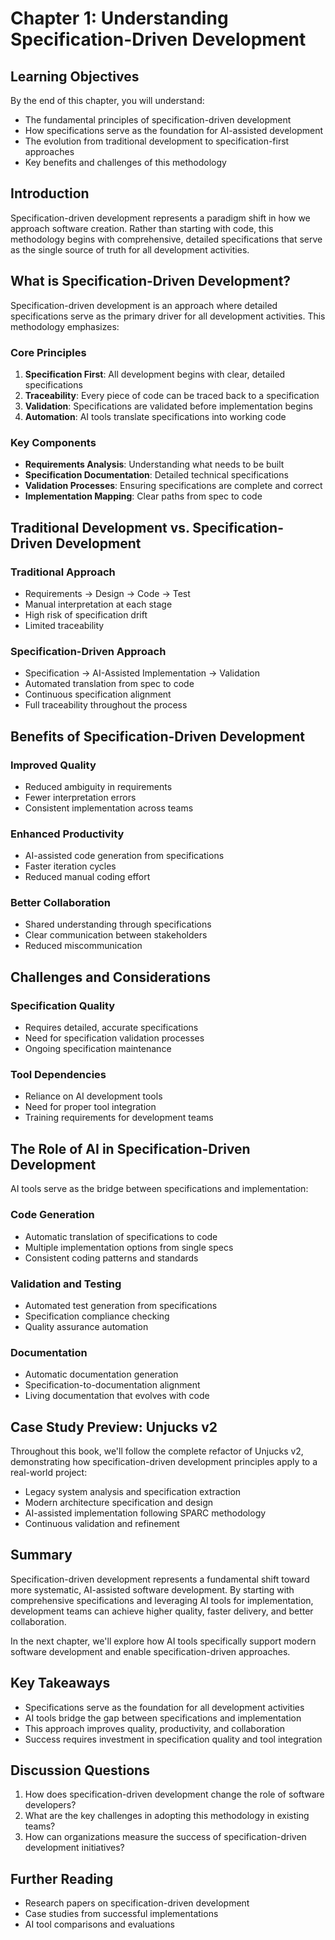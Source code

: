 # Chapter 1: Understanding Specification-Driven Development

## Learning Objectives

By the end of this chapter, you will understand:
- The fundamental principles of specification-driven development
- How specifications serve as the foundation for AI-assisted development
- The evolution from traditional development to specification-first approaches
- Key benefits and challenges of this methodology

## Introduction

Specification-driven development represents a paradigm shift in how we approach software creation. Rather than starting with code, this methodology begins with comprehensive, detailed specifications that serve as the single source of truth for all development activities.

## What is Specification-Driven Development?

Specification-driven development is an approach where detailed specifications serve as the primary driver for all development activities. This methodology emphasizes:

### Core Principles

1. **Specification First**: All development begins with clear, detailed specifications
2. **Traceability**: Every piece of code can be traced back to a specification
3. **Validation**: Specifications are validated before implementation begins
4. **Automation**: AI tools translate specifications into working code

### Key Components

- **Requirements Analysis**: Understanding what needs to be built
- **Specification Documentation**: Detailed technical specifications
- **Validation Processes**: Ensuring specifications are complete and correct
- **Implementation Mapping**: Clear paths from spec to code

## Traditional Development vs. Specification-Driven Development

### Traditional Approach
- Requirements → Design → Code → Test
- Manual interpretation at each stage
- High risk of specification drift
- Limited traceability

### Specification-Driven Approach
- Specification → AI-Assisted Implementation → Validation
- Automated translation from spec to code
- Continuous specification alignment
- Full traceability throughout the process

## Benefits of Specification-Driven Development

### Improved Quality
- Reduced ambiguity in requirements
- Fewer interpretation errors
- Consistent implementation across teams

### Enhanced Productivity
- AI-assisted code generation from specifications
- Faster iteration cycles
- Reduced manual coding effort

### Better Collaboration
- Shared understanding through specifications
- Clear communication between stakeholders
- Reduced miscommunication

## Challenges and Considerations

### Specification Quality
- Requires detailed, accurate specifications
- Need for specification validation processes
- Ongoing specification maintenance

### Tool Dependencies
- Reliance on AI development tools
- Need for proper tool integration
- Training requirements for development teams

## The Role of AI in Specification-Driven Development

AI tools serve as the bridge between specifications and implementation:

### Code Generation
- Automatic translation of specifications to code
- Multiple implementation options from single specs
- Consistent coding patterns and standards

### Validation and Testing
- Automated test generation from specifications
- Specification compliance checking
- Quality assurance automation

### Documentation
- Automatic documentation generation
- Specification-to-documentation alignment
- Living documentation that evolves with code

## Case Study Preview: Unjucks v2

Throughout this book, we'll follow the complete refactor of Unjucks v2, demonstrating how specification-driven development principles apply to a real-world project:

- Legacy system analysis and specification extraction
- Modern architecture specification and design
- AI-assisted implementation following SPARC methodology
- Continuous validation and refinement

## Summary

Specification-driven development represents a fundamental shift toward more systematic, AI-assisted software development. By starting with comprehensive specifications and leveraging AI tools for implementation, development teams can achieve higher quality, faster delivery, and better collaboration.

In the next chapter, we'll explore how AI tools specifically support modern software development and enable specification-driven approaches.

## Key Takeaways

- Specifications serve as the foundation for all development activities
- AI tools bridge the gap between specifications and implementation
- This approach improves quality, productivity, and collaboration
- Success requires investment in specification quality and tool integration

## Discussion Questions

1. How does specification-driven development change the role of software developers?
2. What are the key challenges in adopting this methodology in existing teams?
3. How can organizations measure the success of specification-driven development initiatives?

## Further Reading

- Research papers on specification-driven development
- Case studies from successful implementations
- AI tool comparisons and evaluations